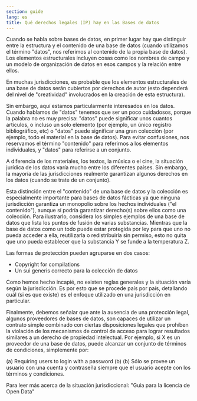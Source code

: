 ```yaml
---
section: guide
lang: es
title: Qué derechos legales (IP) hay en las Bases de datos
---
```


Cuando se habla sobre bases de datos, en primer lugar hay que distinguir entre la estructura y el contenido de una base de datos (cuando utilizamos el término "datos", nos referimos al contenido de la propia base de datos). Los elementos estructurales incluyen cosas como los nombres de campo y un modelo de organización de datos en esos campos y la relación entre ellos.

En muchas jurisdicciones, es probable que los elementos estructurales de una base de datos serán cubiertos por derechos de autor (esto dependerá del nivel de "creatividad" involucrados en la creación de esta estructura).

Sin embargo, aquí estamos particularmente interesados ​​en los datos. Cuando hablamos de "datos" tenemos que ser un poco cuidadosos, porque la palabra no es muy precisa: "datos" puede significar unos cuantos artículos, o incluso un solo elemento (por ejemplo, un único registro bibliográfico, etc) o "datos" puede significar una gran colección (por ejemplo, todo el material en la base de datos). Para evitar confusiones, nos reservamos el término "contenido" para referirnos a los elementos individuales, y "datos" para referirse a un conjunto.

A diferencia de los materiales, los textos, la música o el cine, la situación jurídica de los datos varía mucho entre los diferentes países. Sin embargo, la mayoría de las jurisdicciones realmente garantizan algunos derechos en los datos (cuando se trate de un conjunto).

Esta distinción entre el "contenido" de una base de datos y la colección es especialmente importante para bases de datos fácticas ya que ninguna jurisdicción garantiza un monopolio sobre los hechos individuales ("el contenido"), aunque sí podría garantizar derecho(s) sobre ellos como una colección. Para ilustrarlo, considera los simples ejemplos de una base de datos que lista los puntos de fusión de varias substancias. Mientras que la base de datos como un todo puede estar protegida por ley para que uno no pueda acceder a ella, reutilizarla o redistribuirla sin permiso, esto no quita que uno pueda establecer que la substancia Y se funde a la temperatura Z.

Las formas de protección pueden agruparse en dos casos:

-   Copyright for compilations
-   Un sui generis correcto para la colección de datos

Como hemos hecho incapié, no existen reglas generales y la situación varía según la jurisdicción. Es por esto que se procede país por país, detallando cuál (si es que existe) es el enfoque utilizado en una jurisdicción en particular.

Finalmente, debemos señalar que ante la ausencia de una protección legal, algunos proveedores de bases de datos, son capaces de utilizar un contrato simple combinado con ciertas disposiciones legales que prohíben la violación de los mecanismos de control de acceso para lograr resultados similares a un derecho de propiedad intelectual. Por ejemplo, si X es un proveedor de una base de datos, puede alcanzar un conjunto de términos de condiciones, simplemente por:

(a) Requiring users to login with a password (b) (b) Sólo se provee un usuario con una cuenta y contraseña siempre que el usuario acepte con los términos y condiciones.

Para leer más acerca de la situación jurisdiccional: "Guia para la licencia de Open Data"